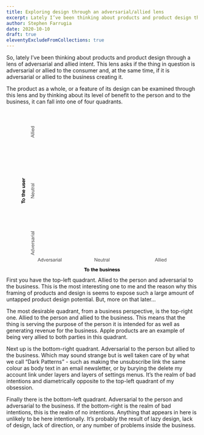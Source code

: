```yaml
---
title: Exploring design through an adversarial/allied lens
excerpt: Lately I’ve been thinking about products and product design through a lens of adversarial and allied intent. This lens asks if the thing in question is adversarial or allied to the consumer and, at the same time, if it is adversarial or allied to the business creating it.
author: Stephen Farrugia
date: 2020-10-10
draft: true
eleventyExcludeFromCollections: true
---
```

So, lately I’ve been thinking about products and product design through a lens of adversarial and allied intent. This lens asks if the thing in question is adversarial or allied to the consumer and, at the same time, if it is adversarial or allied to the business creating it.

The product as a whole, or a feature of its design can be examined through this lens and by thinking about its level of benefit to the person and to the business, it can fall into one of four quadrants.
<figure class="article-image-constrained">
<svg viewBox="0 0 1000 1000" class="svg-mono" xmlns="http://www.w3.org/2000/svg" fill-rule="evenodd" clip-rule="evenodd" stroke-linecap="round" stroke-linejoin="round" stroke-miterlimit="1.5">
  <clipPath id="a">
    <path d="M0 0h1000v1000H0z"/>
  </clipPath>
  <g clip-path="url(#a)">
    <path d="M132.124 938.924v-1.963c-.986 1.543-2.436 2.314-4.351 2.314-1.24 0-2.38-.342-3.42-1.025-1.04-.684-1.846-1.638-2.417-2.864-.571-1.225-.857-2.634-.857-4.226 0-1.553.259-2.961.776-4.226.518-1.265 1.294-2.234 2.33-2.908 1.035-.674 2.192-1.01 3.471-1.01.938 0 1.773.197 2.505.593.733.395 1.328.91 1.787 1.545v-7.705h2.622v21.475h-2.446zm32.241-5.01l2.725.337c-.43 1.592-1.226 2.827-2.388 3.706s-2.646 1.318-4.453 1.318c-2.275 0-4.08-.7-5.413-2.102-1.333-1.401-1.999-3.366-1.999-5.896 0-2.617.674-4.648 2.021-6.094 1.348-1.445 3.096-2.167 5.245-2.167 2.08 0 3.779.708 5.097 2.124 1.319 1.416 1.978 3.408 1.978 5.976 0 .156-.005.391-.015.703h-11.601c.097 1.709.581 3.018 1.45 3.926.869.908 1.953 1.362 3.252 1.362.966 0 1.792-.254 2.475-.761.684-.508 1.226-1.319 1.626-2.432zm74.517 3.091c-.977.83-1.917 1.416-2.82 1.758-.903.341-1.873.512-2.908.512-1.709 0-3.022-.417-3.94-1.252-.918-.835-1.377-1.902-1.377-3.201 0-.762.173-1.457.52-2.087.347-.63.801-1.136 1.362-1.516.562-.381 1.194-.669 1.897-.865.518-.136 1.299-.268 2.344-.395 2.129-.254 3.696-.557 4.702-.908.01-.362.015-.591.015-.689 0-1.074-.249-1.831-.747-2.27-.674-.596-1.675-.894-3.003-.894-1.24 0-2.156.217-2.747.652-.591.435-1.028 1.204-1.311 2.307l-2.578-.351c.234-1.104.62-1.995 1.157-2.674.537-.678 1.314-1.201 2.329-1.567 1.016-.366 2.193-.549 3.531-.549 1.328 0 2.407.156 3.237.468.83.313 1.44.706 1.831 1.179.391.474.664 1.072.82 1.795.088.449.132 1.26.132 2.432v3.515c0 2.451.056 4.002.169 4.651.112.649.334 1.272.666 1.868h-2.754c-.273-.547-.449-1.187-.527-1.919zm-33.34 0c-.977.83-1.917 1.416-2.82 1.758-.903.341-1.872.512-2.908.512-1.709 0-3.022-.417-3.94-1.252-.918-.835-1.377-1.902-1.377-3.201 0-.762.173-1.457.52-2.087.347-.63.801-1.136 1.362-1.516.562-.381 1.194-.669 1.897-.865.518-.136 1.299-.268 2.344-.395 2.129-.254 3.696-.557 4.702-.908.01-.362.015-.591.015-.689 0-1.074-.249-1.831-.747-2.27-.674-.596-1.675-.894-3.003-.894-1.24 0-2.156.217-2.747.652-.59.435-1.027 1.204-1.311 2.307l-2.578-.351c.235-1.104.62-1.995 1.157-2.674.538-.678 1.314-1.201 2.33-1.567 1.015-.366 2.192-.549 3.53-.549 1.328 0 2.407.156 3.237.468.83.313 1.441.706 1.831 1.179.391.474.664 1.072.82 1.795.088.449.132 1.26.132 2.432v3.515c0 2.451.056 4.002.169 4.651.112.649.334 1.272.666 1.868h-2.754c-.273-.547-.449-1.187-.527-1.919zm-26.206-2.725l2.607-.41c.147 1.045.555 1.846 1.224 2.402.668.557 1.604.835 2.805.835 1.211 0 2.109-.246 2.695-.739.586-.494.879-1.072.879-1.736 0-.596-.259-1.065-.776-1.407-.362-.234-1.26-.532-2.696-.893-1.933-.488-3.274-.911-4.021-1.267-.747-.357-1.313-.85-1.699-1.48-.386-.63-.579-1.325-.579-2.087 0-.693.159-1.336.476-1.926.318-.591.75-1.082 1.297-1.473.41-.302.969-.559 1.677-.769.708-.21 1.467-.314 2.278-.314 1.221 0 2.292.175 3.215.527.923.351 1.604.827 2.044 1.428.439.601.742 1.404.908 2.41l-2.578.351c-.117-.8-.457-1.425-1.018-1.875-.562-.449-1.355-.674-2.381-.674-1.211 0-2.075.201-2.592.601-.518.4-.777.869-.777 1.406 0 .342.108.65.322.923.215.283.552.518 1.011.703.264.098 1.04.323 2.329.674 1.866.498 3.167.906 3.904 1.223.737.318 1.316.779 1.736 1.385.42.605.63 1.357.63 2.255 0 .879-.256 1.707-.769 2.483-.513.777-1.253 1.377-2.219 1.802-.967.425-2.061.637-3.282.637-2.021 0-3.562-.42-4.621-1.259-1.06-.84-1.736-2.085-2.029-3.736zm66.02 4.644v-21.475h2.637v21.475h-2.637zm-74.985 0v-15.557h2.373v2.358c.606-1.103 1.165-1.831 1.677-2.182.513-.352 1.077-.527 1.692-.527.889 0 1.792.283 2.71.849l-.908 2.446c-.644-.38-1.289-.571-1.934-.571-.576 0-1.093.173-1.552.52-.459.347-.786.828-.982 1.443-.293.938-.439 1.963-.439 3.076v8.145h-2.637zm41.675 0v-15.557h2.373v2.358c.605-1.103 1.164-1.831 1.677-2.182.513-.352 1.077-.527 1.692-.527.889 0 1.792.283 2.71.849l-.908 2.446c-.645-.38-1.289-.571-1.934-.571-.576 0-1.093.173-1.552.52-.459.347-.787.828-.982 1.443-.293.938-.439 1.963-.439 3.076v8.145h-2.637zm10.034 0v-15.557h2.637v15.557h-2.637zm-79.043 0l-5.918-15.557h2.783l3.34 9.316c.362 1.006.694 2.051.996 3.135.235-.82.562-1.806.982-2.959l3.457-9.492h2.71l-5.889 15.557h-2.461zm-43.037 0l8.247-21.475h3.062l8.789 21.475h-3.238l-2.505-6.504h-8.979l-2.358 6.504H100zm105.322-7.808c-.957.391-2.392.723-4.306.996-1.084.156-1.851.332-2.3.528-.449.195-.796.48-1.04.856s-.366.794-.366 1.253c0 .703.266 1.289.798 1.758.532.468 1.311.703 2.336.703 1.016 0 1.919-.222 2.71-.667.791-.444 1.372-1.052 1.743-1.823.284-.596.425-1.475.425-2.637v-.967zm33.34 0c-.957.391-2.392.723-4.307.996-1.084.156-1.85.332-2.299.528-.45.195-.796.48-1.04.856-.245.376-.367.794-.367 1.253 0 .703.267 1.289.799 1.758.532.468 1.311.703 2.336.703 1.016 0 1.919-.222 2.71-.667.791-.444 1.372-1.052 1.743-1.823.284-.596.425-1.475.425-2.637v-.967zm-114.873.044c0 1.992.42 3.481 1.26 4.468.84.986 1.831 1.479 2.973 1.479 1.153 0 2.132-.471 2.937-1.413.806-.943 1.209-2.381 1.209-4.314 0-2.129-.41-3.692-1.23-4.688-.821-.996-1.832-1.494-3.033-1.494-1.172 0-2.151.479-2.937 1.436s-1.179 2.465-1.179 4.526zm-17.593-1.055h7.281l-2.242-5.947c-.683-1.807-1.191-3.291-1.523-4.453-.274 1.377-.659 2.744-1.157 4.102l-2.359 6.298zm49.512-.454h8.687c-.118-1.308-.45-2.29-.997-2.944-.839-1.016-1.928-1.524-3.266-1.524-1.211 0-2.229.406-3.054 1.216-.826.811-1.282 1.895-1.37 3.252zm66.372-9.17v-3.032h2.637v3.032h-2.637z" fill-opacity=".7"/>
    <path d="M502.08 938.924v-2.285c-1.211 1.757-2.856 2.636-4.936 2.636-.918 0-1.775-.176-2.571-.527-.796-.352-1.387-.794-1.773-1.326-.385-.532-.656-1.184-.813-1.955-.107-.518-.161-1.338-.161-2.461v-9.639h2.637v8.628c0 1.377.054 2.305.161 2.783.166.694.518 1.238 1.055 1.634.537.395 1.201.593 1.992.593.791 0 1.533-.203 2.226-.608.694-.405 1.185-.957 1.473-1.655.288-.699.432-1.712.432-3.04v-8.335h2.636v15.557h-2.358zm34.966-1.919c-.977.83-1.917 1.416-2.82 1.758-.903.341-1.872.512-2.908.512-1.709 0-3.022-.417-3.94-1.252-.918-.835-1.377-1.902-1.377-3.201 0-.762.173-1.457.52-2.087.347-.63.801-1.136 1.362-1.516.562-.381 1.194-.669 1.897-.865.518-.136 1.299-.268 2.344-.395 2.129-.254 3.696-.557 4.702-.908.01-.362.015-.591.015-.689 0-1.074-.249-1.831-.747-2.27-.674-.596-1.675-.894-3.003-.894-1.24 0-2.156.217-2.747.652-.591.435-1.028 1.204-1.311 2.307l-2.578-.351c.234-1.104.62-1.995 1.157-2.674.537-.678 1.314-1.201 2.329-1.567 1.016-.366 2.193-.549 3.531-.549 1.328 0 2.407.156 3.237.468.83.313 1.44.706 1.831 1.179.391.474.664 1.072.82 1.795.088.449.132 1.26.132 2.432v3.515c0 2.451.056 4.002.169 4.651.112.649.334 1.272.666 1.868h-2.754c-.273-.547-.449-1.187-.527-1.919zm-51.196-3.091l2.724.337c-.429 1.592-1.225 2.827-2.387 3.706-1.163.879-2.647 1.318-4.454 1.318-2.275 0-4.079-.7-5.412-2.102-1.333-1.401-2-3.366-2-5.896 0-2.617.674-4.648 2.022-6.094 1.347-1.445 3.095-2.167 5.244-2.167 2.08 0 3.779.708 5.098 2.124 1.318 1.416 1.977 3.408 1.977 5.976 0 .156-.005.391-.015.703h-11.601c.098 1.709.581 3.018 1.45 3.926.869.908 1.953 1.362 3.252 1.362.967 0 1.792-.254 2.476-.761.683-.508 1.225-1.319 1.626-2.432zm28.476 2.651l.381 2.329c-.742.157-1.406.235-1.992.235-.957 0-1.699-.152-2.227-.454-.527-.303-.898-.701-1.113-1.194-.215-.493-.322-1.531-.322-3.113v-8.95h-1.934v-2.051h1.934v-3.852l2.622-1.582v5.434h2.651v2.051h-2.651v9.097c0 .751.046 1.235.139 1.45.093.215.244.385.454.512.21.127.51.191.901.191.293 0 .679-.034 1.157-.103zm-60.483 2.359v-21.475h2.915l11.279 16.86v-16.86h2.725v21.475h-2.915l-11.28-16.875v16.875h-2.724zm89.678 0v-21.475h2.636v21.475h-2.636zm-26.646 0v-15.557h2.373v2.358c.606-1.103 1.165-1.831 1.677-2.182.513-.352 1.077-.527 1.692-.527.889 0 1.792.283 2.71.849l-.908 2.446c-.645-.38-1.289-.571-1.934-.571-.576 0-1.093.173-1.552.52-.459.347-.787.828-.982 1.443-.293.938-.439 1.963-.439 3.076v8.145h-2.637zm19.951-7.808c-.957.391-2.392.723-4.306.996-1.084.156-1.851.332-2.3.528-.449.195-.796.48-1.04.856s-.367.794-.367 1.253c0 .703.267 1.289.799 1.758.532.468 1.311.703 2.336.703 1.016 0 1.919-.222 2.71-.667.791-.444 1.372-1.052 1.743-1.823.284-.596.425-1.475.425-2.637v-.967zm-59.634-1.465h8.687c-.117-1.308-.449-2.29-.996-2.944-.84-1.016-1.929-1.524-3.267-1.524-1.211 0-2.229.406-3.054 1.216-.825.811-1.282 1.895-1.37 3.252z" fill-opacity=".7"/>
    <path d="M881.367 933.914l2.725.337c-.43 1.592-1.226 2.827-2.388 3.706s-2.646 1.318-4.453 1.318c-2.275 0-4.08-.7-5.413-2.102-1.333-1.401-1.999-3.366-1.999-5.896 0-2.617.674-4.648 2.021-6.094 1.348-1.445 3.096-2.167 5.244-2.167 2.081 0 3.78.708 5.098 2.124 1.319 1.416 1.978 3.408 1.978 5.976 0 .156-.005.391-.015.703h-11.602c.098 1.709.582 3.018 1.451 3.926.869.908 1.953 1.362 3.252 1.362.966 0 1.792-.254 2.475-.761.684-.508 1.226-1.319 1.626-2.432zm16.128 5.01v-1.963c-.986 1.543-2.436 2.314-4.35 2.314-1.241 0-2.381-.342-3.421-1.025-1.04-.684-1.846-1.638-2.417-2.864-.571-1.225-.857-2.634-.857-4.226 0-1.553.259-2.961.777-4.226.517-1.265 1.294-2.234 2.329-2.908 1.035-.674 2.192-1.01 3.471-1.01.938 0 1.773.197 2.505.593.733.395 1.328.91 1.787 1.545v-7.705h2.622v21.475h-2.446zm-68.804 0l8.247-21.475H840l8.789 21.475h-3.237l-2.505-6.504h-8.98l-2.358 6.504h-3.018zm21.973 0v-21.475h2.637v21.475h-2.637zm6.665 0v-21.475h2.637v21.475h-2.637zm6.738 0v-15.557h2.637v15.557h-2.637zm25.093-7.764c0 1.992.42 3.481 1.26 4.468.84.986 1.831 1.479 2.974 1.479 1.152 0 2.131-.471 2.937-1.413.805-.943 1.208-2.381 1.208-4.314 0-2.129-.41-3.692-1.23-4.688-.821-.996-1.831-1.494-3.033-1.494-1.172 0-2.151.479-2.937 1.436s-1.179 2.465-1.179 4.526zm-54.272-1.055h7.28l-2.241-5.947c-.684-1.807-1.192-3.291-1.524-4.453-.273 1.377-.659 2.744-1.157 4.102l-2.358 6.298zm37.822-.454h8.686c-.117-1.308-.449-2.29-.996-2.944-.839-1.016-1.928-1.524-3.266-1.524-1.211 0-2.229.406-3.054 1.216-.826.811-1.282 1.895-1.37 3.252zm-8.643-9.17v-3.032h2.637v3.032h-2.637z" fill-opacity=".7"/>
    <path d="M79.092 899.941l-21.475-8.247v-3.061l21.475-8.789v3.237l-6.504 2.505v8.979l6.504 2.359v3.017zm-8.818-6.196v-7.28l-5.948 2.241c-1.806.684-3.291 1.191-4.453 1.523 1.377.274 2.744.66 4.102 1.158l6.299 2.358zm8.818-25.928h-1.963c1.543.987 2.315 2.437 2.315 4.351 0 1.24-.342 2.38-1.026 3.42-.683 1.04-1.638 1.846-2.863 2.417-1.226.572-2.635.857-4.227.857-1.552 0-2.961-.258-4.226-.776-1.264-.518-2.234-1.294-2.907-2.329-.674-1.035-1.011-2.193-1.011-3.472 0-.937.198-1.772.593-2.505.396-.732.911-1.328 1.546-1.787h-7.706v-2.622h21.475v2.446zm-7.764 8.335c1.993 0 3.482-.42 4.468-1.259.987-.84 1.48-1.831 1.48-2.974 0-1.152-.471-2.131-1.414-2.937-.942-.806-2.38-1.209-4.314-1.209-2.129 0-3.691.411-4.687 1.231-.996.82-1.494 1.831-1.494 3.032 0 1.172.478 2.151 1.435 2.937.957.786 2.466 1.179 4.526 1.179zm7.764-19.248l-15.557 5.918v-2.783l9.317-3.34c1.006-.361 2.051-.693 3.135-.996-.821-.234-1.807-.561-2.959-.981l-9.493-3.457v-2.71l15.557 5.888v2.461zm-5.01-21.328l.337-2.724c1.592.429 2.827 1.225 3.706 2.387s1.319 2.647 1.319 4.453c0 2.276-.701 4.08-2.102 5.413-1.402 1.333-3.367 1.999-5.896 1.999-2.618 0-4.649-.673-6.094-2.021-1.445-1.348-2.168-3.096-2.168-5.244 0-2.08.708-3.779 2.124-5.098 1.416-1.318 3.408-1.977 5.976-1.977.157 0 .391.005.704.014v11.602c1.709-.098 3.017-.581 3.925-1.45.909-.869 1.363-1.953 1.363-3.252 0-.967-.254-1.792-.762-2.476-.508-.683-1.318-1.225-2.432-1.626zm-4.262 8.657v-8.686c-1.309.117-2.29.449-2.945.996-1.015.84-1.523 1.929-1.523 3.267 0 1.211.405 2.229 1.216 3.054.81.825 1.894 1.282 3.252 1.369zm9.272-14.663H63.535v-2.373h2.359c-1.104-.605-1.831-1.164-2.183-1.677-.351-.513-.527-1.077-.527-1.692 0-.889.283-1.792.85-2.71l2.446.908c-.381.645-.571 1.289-.571 1.934 0 .576.173 1.094.52 1.553.346.459.827.786 1.442.981.938.293 1.963.44 3.077.44h8.144v2.636zm-4.643-8.965l-.411-2.607c1.045-.146 1.846-.554 2.403-1.223.556-.669.835-1.604.835-2.805 0-1.211-.247-2.11-.74-2.696-.493-.586-1.072-.878-1.736-.878-.596 0-1.064.258-1.406.776-.235.361-.532 1.26-.894 2.695-.488 1.934-.91 3.274-1.267 4.021-.356.747-.849 1.314-1.479 1.699-.63.386-1.326.579-2.088.579-.693 0-1.335-.159-1.926-.476-.591-.317-1.081-.75-1.472-1.296-.303-.411-.559-.97-.769-1.678-.21-.708-.315-1.467-.315-2.278 0-1.22.176-2.292.527-3.215.352-.923.828-1.604 1.428-2.043.601-.44 1.404-.743 2.41-.909l.352 2.579c-.801.117-1.426.456-1.875 1.018-.45.561-.674 1.355-.674 2.38 0 1.211.2 2.075.6 2.593.401.517.87.776 1.407.776.342 0 .649-.107.923-.322.283-.215.517-.552.703-1.011.097-.263.322-1.04.674-2.329.498-1.865.905-3.166 1.223-3.904.317-.737.778-1.316 1.384-1.736.605-.419 1.357-.629 2.256-.629.879 0 1.706.256 2.483.769.776.512 1.377 1.252 1.801 2.219.425.967.638 2.06.638 3.281 0 2.022-.42 3.562-1.26 4.622-.84 1.059-2.085 1.735-3.735 2.028zm2.724-26.206c.83.977 1.416 1.917 1.758 2.82.342.904.513 1.873.513 2.908 0 1.709-.418 3.022-1.253 3.94-.835.918-1.902 1.377-3.2 1.377-.762 0-1.458-.173-2.088-.52-.63-.346-1.135-.8-1.516-1.362s-.669-1.194-.864-1.897c-.137-.518-.269-1.299-.396-2.344-.254-2.129-.556-3.696-.908-4.702-.361-.01-.591-.015-.688-.015-1.075 0-1.831.25-2.271.748-.596.673-.893 1.674-.893 3.002 0 1.241.217 2.156.651 2.747.435.591 1.204 1.028 2.308 1.311l-.352 2.578c-1.104-.234-1.995-.62-2.673-1.157-.679-.537-1.202-1.313-1.568-2.329-.366-1.016-.549-2.192-.549-3.53 0-1.328.156-2.408.469-3.238.312-.83.705-1.44 1.179-1.831.473-.39 1.072-.664 1.794-.82.45-.088 1.26-.132 2.432-.132h3.516c2.451 0 4.001-.056 4.65-.168.65-.113 1.272-.335 1.868-.667v2.754c-.547.274-1.186.449-1.919.527zm-5.889.22c.391.957.723 2.393.997 4.307.156 1.084.332 1.85.527 2.3.195.449.481.795.857 1.04.376.244.793.366 1.252.366.703 0 1.289-.266 1.758-.799.469-.532.703-1.311.703-2.336 0-1.016-.222-1.919-.666-2.71-.445-.791-1.053-1.372-1.824-1.743-.596-.283-1.475-.425-2.637-.425h-.967zm7.808-6.723H63.535v-2.374h2.359c-1.104-.605-1.831-1.164-2.183-1.677-.351-.512-.527-1.076-.527-1.692 0-.888.283-1.792.85-2.71l2.446.909c-.381.644-.571 1.289-.571 1.933 0 .576.173 1.094.52 1.553.346.459.827.786 1.442.981.938.293 1.963.44 3.077.44h8.144v2.637zM60.65 777.861h-3.033v-2.636h3.033v2.636zm18.442 0H63.535v-2.636h15.557v2.636zm-1.919-16.801c.83.976 1.416 1.916 1.758 2.819.342.904.513 1.873.513 2.908 0 1.709-.418 3.023-1.253 3.941-.835.918-1.902 1.376-3.2 1.376-.762 0-1.458-.173-2.088-.52-.63-.346-1.135-.8-1.516-1.362-.381-.561-.669-1.194-.864-1.897-.137-.517-.269-1.299-.396-2.344-.254-2.128-.556-3.696-.908-4.702-.361-.009-.591-.014-.688-.014-1.075 0-1.831.249-2.271.747-.596.674-.893 1.675-.893 3.003 0 1.24.217 2.155.651 2.746.435.591 1.204 1.028 2.308 1.311l-.352 2.578c-1.104-.234-1.995-.62-2.673-1.157-.679-.537-1.202-1.313-1.568-2.329-.366-1.016-.549-2.192-.549-3.53 0-1.328.156-2.407.469-3.238.312-.83.705-1.44 1.179-1.831.473-.39 1.072-.664 1.794-.82.45-.088 1.26-.132 2.432-.132h3.516c2.451 0 4.001-.056 4.65-.168.65-.112 1.272-.335 1.868-.667v2.754c-.547.274-1.186.449-1.919.528zm-5.889.219c.391.957.723 2.393.997 4.307.156 1.084.332 1.851.527 2.3.195.449.481.796.857 1.04s.793.366 1.252.366c.703 0 1.289-.266 1.758-.798.469-.533.703-1.311.703-2.337 0-1.015-.222-1.919-.666-2.71-.445-.791-1.053-1.372-1.824-1.743-.596-.283-1.475-.425-2.637-.425h-.967zm7.808-6.694H57.617v-2.637h21.475v2.637z" fill-opacity=".7"/>
    <path d="M79.092 546.099H57.617v-2.915l16.861-11.28H57.617v-2.724h21.475v2.915l-16.875 11.279h16.875v2.725zm-5.01-32.007l.337-2.725c1.592.43 2.827 1.226 3.706 2.388s1.319 2.646 1.319 4.453c0 2.275-.701 4.08-2.102 5.413-1.402 1.333-3.367 1.999-5.896 1.999-2.618 0-4.649-.674-6.094-2.021-1.445-1.348-2.168-3.096-2.168-5.245 0-2.08.708-3.779 2.124-5.097 1.416-1.319 3.408-1.978 5.976-1.978.157 0 .391.005.704.015v11.602c1.709-.098 3.017-.582 3.925-1.451.909-.869 1.363-1.953 1.363-3.252 0-.966-.254-1.792-.762-2.475-.508-.684-1.318-1.226-2.432-1.626zm-4.262 8.657v-8.687c-1.309.118-2.29.45-2.945.997-1.015.839-1.523 1.928-1.523 3.266 0 1.211.405 2.229 1.216 3.054.81.826 1.894 1.282 3.252 1.37zm9.272-24.888h-2.285c1.758 1.211 2.637 2.857 2.637 4.937 0 .918-.176 1.775-.528 2.571-.351.796-.793 1.386-1.325 1.772-.533.386-1.184.657-1.956.813-.518.108-1.338.161-2.461.161h-9.639v-2.636h8.628c1.377 0 2.305-.054 2.784-.162.693-.166 1.237-.517 1.633-1.054.395-.537.593-1.201.593-1.992 0-.792-.202-1.534-.608-2.227-.405-.693-.957-1.184-1.655-1.472-.698-.288-1.711-.432-3.04-.432h-8.335v-2.637h15.557v2.358zm-2.358-12.246l2.329-.381c.156.743.234 1.407.234 1.993 0 .957-.151 1.699-.454 2.226-.303.527-.701.899-1.194 1.113-.493.215-1.531.323-3.113.323h-8.95v1.933h-2.051v-1.933h-3.852l-1.582-2.622h5.434v-2.652h2.051v2.652h9.097c.752 0 1.235-.047 1.45-.14.215-.092.386-.244.513-.454.127-.21.19-.51.19-.901 0-.293-.034-.678-.102-1.157zm2.358-2.549H63.535v-2.373h2.359c-1.104-.605-1.831-1.164-2.183-1.677-.351-.513-.527-1.077-.527-1.692 0-.888.283-1.792.85-2.71l2.446.908c-.381.645-.571 1.29-.571 1.934 0 .576.173 1.094.52 1.553.346.459.827.786 1.442.981.938.293 1.963.44 3.077.44h8.144v2.636zm-1.919-20.17c.83.976 1.416 1.916 1.758 2.819.342.904.513 1.873.513 2.908 0 1.709-.418 3.023-1.253 3.94-.835.918-1.902 1.377-3.2 1.377-.762 0-1.458-.173-2.088-.52-.63-.346-1.135-.8-1.516-1.362-.381-.561-.669-1.194-.864-1.897-.137-.517-.269-1.299-.396-2.344-.254-2.129-.556-3.696-.908-4.702-.361-.01-.591-.014-.688-.014-1.075 0-1.831.249-2.271.747-.596.673-.893 1.674-.893 3.003 0 1.24.217 2.155.651 2.746.435.591 1.204 1.028 2.308 1.311l-.352 2.578c-1.104-.234-1.995-.62-2.673-1.157-.679-.537-1.202-1.313-1.568-2.329-.366-1.016-.549-2.192-.549-3.53 0-1.328.156-2.408.469-3.238.312-.83.705-1.44 1.179-1.831.473-.39 1.072-.664 1.794-.82.45-.088 1.26-.132 2.432-.132h3.516c2.451 0 4.001-.056 4.65-.168.65-.113 1.272-.335 1.868-.667v2.754c-.547.274-1.186.449-1.919.528zm-5.889.219c.391.957.723 2.393.997 4.307.156 1.084.332 1.85.527 2.3.195.449.481.796.857 1.04s.793.366 1.252.366c.703 0 1.289-.266 1.758-.798.469-.533.703-1.311.703-2.337 0-1.015-.222-1.919-.666-2.71-.445-.791-1.053-1.372-1.824-1.743-.596-.283-1.475-.425-2.637-.425h-.967zm7.808-6.694H57.617v-2.637h21.475v2.637z" fill-opacity=".7"/>
    <path d="M79.092 171.25l-21.475-8.247v-3.062l21.475-8.789v3.238l-6.504 2.505v8.979l6.504 2.358v3.018zm-8.818-6.196v-7.281l-5.948 2.242c-1.806.683-3.291 1.191-4.453 1.523 1.377.274 2.744.659 4.102 1.157l6.299 2.359zm8.818-15.777H57.617v-2.636h21.475v2.636zm0-6.665H57.617v-2.636h21.475v2.636zm-18.442-6.738h-3.033v-2.637h3.033v2.637zm18.442 0H63.535v-2.637h15.557v2.637zm-5.01-17.3l.337-2.724c1.592.429 2.827 1.225 3.706 2.387s1.319 2.647 1.319 4.453c0 2.276-.701 4.08-2.102 5.413-1.402 1.333-3.367 2-5.896 2-2.618 0-4.649-.674-6.094-2.022-1.445-1.348-2.168-3.096-2.168-5.244 0-2.08.708-3.779 2.124-5.098 1.416-1.318 3.408-1.977 5.976-1.977.157 0 .391.005.704.014v11.602c1.709-.098 3.017-.581 3.925-1.45.909-.869 1.363-1.953 1.363-3.252 0-.967-.254-1.792-.762-2.476-.508-.683-1.318-1.225-2.432-1.626zm-4.262 8.657v-8.686c-1.309.117-2.29.449-2.945.996-1.015.84-1.523 1.929-1.523 3.267 0 1.211.405 2.229 1.216 3.054.81.825 1.894 1.282 3.252 1.369zm9.272-24.785h-1.963c1.543.987 2.315 2.437 2.315 4.351 0 1.24-.342 2.38-1.026 3.42-.683 1.04-1.638 1.846-2.863 2.417-1.226.572-2.635.857-4.227.857-1.552 0-2.961-.259-4.226-.776-1.264-.518-2.234-1.294-2.907-2.329-.674-1.035-1.011-2.193-1.011-3.472 0-.937.198-1.772.593-2.505.396-.732.911-1.328 1.546-1.787h-7.706V100h21.475v2.446zm-7.764 8.335c1.993 0 3.482-.42 4.468-1.26.987-.839 1.48-1.831 1.48-2.973 0-1.152-.471-2.131-1.414-2.937-.942-.806-2.38-1.209-4.314-1.209-2.129 0-3.691.41-4.687 1.231-.996.82-1.494 1.831-1.494 3.032 0 1.172.478 2.151 1.435 2.937.957.786 2.466 1.179 4.526 1.179z" fill-opacity=".7"/>
    <path d="M486.05 978.19v21.42h4.05v-1.98h.06c.46.86 1.14 1.47 2.04 1.83.9.36 1.92.54 3.06.54.78 0 1.55-.16 2.31-.48.76-.32 1.445-.81 2.055-1.47.61-.66 1.105-1.505 1.485-2.535.38-1.03.57-2.255.57-3.675s-.19-2.645-.57-3.675c-.38-1.03-.875-1.875-1.485-2.535-.61-.66-1.295-1.15-2.055-1.47-.76-.32-1.53-.48-2.31-.48-.96 0-1.885.185-2.775.555-.89.37-1.595.955-2.115 1.755h-.06v-7.8h-4.26zm-81.06 13.68c0 1.24.19 2.36.57 3.36.38 1 .92 1.855 1.62 2.565.7.71 1.54 1.255 2.52 1.635.98.38 2.08.57 3.3.57 1.22 0 2.325-.19 3.315-.57.99-.38 1.835-.925 2.535-1.635.7-.71 1.24-1.565 1.62-2.565.38-1 .57-2.12.57-3.36 0-1.24-.19-2.365-.57-3.375-.38-1.01-.92-1.87-1.62-2.58-.7-.71-1.545-1.26-2.535-1.65-.99-.39-2.095-.585-3.315-.585-1.22 0-2.32.195-3.3.585-.98.39-1.82.94-2.52 1.65s-1.24 1.57-1.62 2.58c-.38 1.01-.57 2.135-.57 3.375zm162.33 1.02h11.19c.08-1.2-.02-2.35-.3-3.45-.28-1.1-.735-2.08-1.365-2.94-.63-.86-1.435-1.545-2.415-2.055-.98-.51-2.13-.765-3.45-.765-1.18 0-2.255.21-3.225.63-.97.42-1.805.995-2.505 1.725-.7.73-1.24 1.595-1.62 2.595-.38 1-.57 2.08-.57 3.24 0 1.2.185 2.3.555 3.3.37 1 .895 1.86 1.575 2.58.68.72 1.51 1.275 2.49 1.665.98.39 2.08.585 3.3.585 1.76 0 3.26-.4 4.5-1.2 1.24-.8 2.16-2.13 2.76-3.99h-3.75c-.14.48-.52.935-1.14 1.365-.62.43-1.36.645-2.22.645-1.2 0-2.12-.31-2.76-.93-.64-.62-.99-1.62-1.05-3zm-103.32 0h11.19c.08-1.2-.02-2.35-.3-3.45-.28-1.1-.735-2.08-1.365-2.94-.63-.86-1.435-1.545-2.415-2.055-.98-.51-2.13-.765-3.45-.765-1.18 0-2.255.21-3.225.63-.97.42-1.805.995-2.505 1.725-.7.73-1.24 1.595-1.62 2.595-.38 1-.57 2.08-.57 3.24 0 1.2.185 2.3.555 3.3.37 1 .895 1.86 1.575 2.58.68.72 1.51 1.275 2.49 1.665.98.39 2.08.585 3.3.585 1.76 0 3.26-.4 4.5-1.2 1.24-.8 2.16-2.13 2.76-3.99h-3.75c-.14.48-.52.935-1.14 1.365-.62.43-1.36.645-2.22.645-1.2 0-2.12-.31-2.76-.93-.64-.62-.99-1.62-1.05-3zm136.44 1.68h-4.05c.04 1.04.275 1.905.705 2.595.43.69.98 1.245 1.65 1.665.67.42 1.435.72 2.295.9.86.18 1.74.27 2.64.27.88 0 1.745-.085 2.595-.255.85-.17 1.605-.465 2.265-.885.66-.42 1.195-.975 1.605-1.665.41-.69.615-1.545.615-2.565 0-.72-.14-1.325-.42-1.815-.28-.49-.65-.9-1.11-1.23-.46-.33-.985-.595-1.575-.795-.59-.2-1.195-.37-1.815-.51-.6-.14-1.19-.27-1.77-.39-.58-.12-1.095-.255-1.545-.405-.45-.15-.815-.345-1.095-.585s-.42-.55-.42-.93c0-.32.08-.575.24-.765.16-.19.355-.335.585-.435.23-.1.485-.165.765-.195s.54-.045.78-.045c.76 0 1.42.145 1.98.435.56.29.87.845.93 1.665h4.05c-.08-.96-.325-1.755-.735-2.385-.41-.63-.925-1.135-1.545-1.515-.62-.38-1.325-.65-2.115-.81-.79-.16-1.605-.24-2.445-.24-.84 0-1.66.075-2.46.225-.8.15-1.52.41-2.16.78-.64.37-1.155.875-1.545 1.515-.39.64-.585 1.46-.585 2.46 0 .68.14 1.255.42 1.725.28.47.65.86 1.11 1.17.46.31.985.56 1.575.75.59.19 1.195.355 1.815.495 1.52.32 2.705.64 3.555.96.85.32 1.275.8 1.275 1.44 0 .38-.09.695-.27.945-.18.25-.405.45-.675.6-.27.15-.57.26-.9.33-.33.07-.645.105-.945.105-.42 0-.825-.05-1.215-.15-.39-.1-.735-.255-1.035-.465-.3-.21-.545-.48-.735-.81-.19-.33-.285-.725-.285-1.185zm-81.51 5.04V984.1h-4.26v8.13c0 1.58-.26 2.715-.78 3.405s-1.36 1.035-2.52 1.035c-1.02 0-1.73-.315-2.13-.945-.4-.63-.6-1.585-.6-2.865v-8.76h-4.26v9.54c0 .96.085 1.835.255 2.625.17.79.465 1.46.885 2.01.42.55.995.975 1.725 1.275.73.3 1.665.45 2.805.45.9 0 1.78-.2 2.64-.6.86-.4 1.56-1.05 2.1-1.95h.09v2.16h4.05zm65.4-5.04h-4.05c.04 1.04.275 1.905.705 2.595.43.69.98 1.245 1.65 1.665.67.42 1.435.72 2.295.9.86.18 1.74.27 2.64.27.88 0 1.745-.085 2.595-.255.85-.17 1.605-.465 2.265-.885.66-.42 1.195-.975 1.605-1.665.41-.69.615-1.545.615-2.565 0-.72-.14-1.325-.42-1.815-.28-.49-.65-.9-1.11-1.23-.46-.33-.985-.595-1.575-.795-.59-.2-1.195-.37-1.815-.51-.6-.14-1.19-.27-1.77-.39-.58-.12-1.095-.255-1.545-.405-.45-.15-.815-.345-1.095-.585s-.42-.55-.42-.93c0-.32.08-.575.24-.765.16-.19.355-.335.585-.435.23-.1.485-.165.765-.195s.54-.045.78-.045c.76 0 1.42.145 1.98.435.56.29.87.845.93 1.665h4.05c-.08-.96-.325-1.755-.735-2.385-.41-.63-.925-1.135-1.545-1.515-.62-.38-1.325-.65-2.115-.81-.79-.16-1.605-.24-2.445-.24-.84 0-1.66.075-2.46.225-.8.15-1.52.41-2.16.78-.64.37-1.155.875-1.545 1.515-.39.64-.585 1.46-.585 2.46 0 .68.14 1.255.42 1.725.28.47.65.86 1.11 1.17.46.31.985.56 1.575.75.59.19 1.195.355 1.815.495 1.52.32 2.705.64 3.555.96.85.32 1.275.8 1.275 1.44 0 .38-.09.695-.27.945-.18.25-.405.45-.675.6-.27.15-.57.26-.9.33-.33.07-.645.105-.945.105-.42 0-.825-.05-1.215-.15-.39-.1-.735-.255-1.035-.465-.3-.21-.545-.48-.735-.81-.19-.33-.285-.725-.285-1.185zm-58.86 0h-4.05c.04 1.04.275 1.905.705 2.595.43.69.98 1.245 1.65 1.665.67.42 1.435.72 2.295.9.86.18 1.74.27 2.64.27.88 0 1.745-.085 2.595-.255.85-.17 1.605-.465 2.265-.885.66-.42 1.195-.975 1.605-1.665.41-.69.615-1.545.615-2.565 0-.72-.14-1.325-.42-1.815-.28-.49-.65-.9-1.11-1.23-.46-.33-.985-.595-1.575-.795-.59-.2-1.195-.37-1.815-.51-.6-.14-1.19-.27-1.77-.39-.58-.12-1.095-.255-1.545-.405-.45-.15-.815-.345-1.095-.585s-.42-.55-.42-.93c0-.32.08-.575.24-.765.16-.19.355-.335.585-.435.23-.1.485-.165.765-.195s.54-.045.78-.045c.76 0 1.42.145 1.98.435.56.29.87.845.93 1.665h4.05c-.08-.96-.325-1.755-.735-2.385-.41-.63-.925-1.135-1.545-1.515-.62-.38-1.325-.65-2.115-.81-.79-.16-1.605-.24-2.445-.24-.84 0-1.66.075-2.46.225-.8.15-1.52.41-2.16.78-.64.37-1.155.875-1.545 1.515-.39.64-.585 1.46-.585 2.46 0 .68.14 1.255.42 1.725.28.47.65.86 1.11 1.17.46.31.985.56 1.575.75.59.19 1.195.355 1.815.495 1.52.32 2.705.64 3.555.96.85.32 1.275.8 1.275 1.44 0 .38-.09.695-.27.945-.18.25-.405.45-.675.6-.27.15-.57.26-.9.33-.33.07-.645.105-.945.105-.42 0-.825-.05-1.215-.15-.39-.1-.735-.255-1.035-.465-.3-.21-.545-.48-.735-.81-.19-.33-.285-.725-.285-1.185zm-87.93-10.47v-4.65h-4.26v4.65h-2.58v2.85h2.58v9.15c0 .78.13 1.41.39 1.89s.615.85 1.065 1.11c.45.26.97.435 1.56.525.59.09 1.215.135 1.875.135.42 0 .85-.01 1.29-.03.44-.02.84-.06 1.2-.12v-3.3c-.2.04-.41.07-.63.09-.22.02-.45.03-.69.03-.72 0-1.2-.12-1.44-.36s-.36-.72-.36-1.44v-7.68h3.12v-2.85h-3.12zm108.48 0v15.51h4.26v-8.13c0-1.58.26-2.715.78-3.405s1.36-1.035 2.52-1.035c1.02 0 1.73.315 2.13.945.4.63.6 1.585.6 2.865v8.76h4.26v-9.54c0-.96-.085-1.835-.255-2.625-.17-.79-.465-1.46-.885-2.01-.42-.55-.995-.98-1.725-1.29-.73-.31-1.665-.465-2.805-.465-.9 0-1.78.205-2.64.615-.86.41-1.56 1.065-2.1 1.965h-.09v-2.16h-4.05zm-150.36-1.95v17.46h4.71v-17.46h6.42v-3.96h-17.55v3.96h6.42zm142.74 1.95v15.51h4.26V984.1h-4.26zm-95.7-5.91v21.42h4.26v-8.13c0-1.58.26-2.715.78-3.405s1.36-1.035 2.52-1.035c1.02 0 1.73.315 2.13.945.4.63.6 1.585.6 2.865v8.76h4.26v-9.54c0-.96-.085-1.835-.255-2.625-.17-.79-.465-1.46-.885-2.01-.42-.55-.995-.98-1.725-1.29-.73-.31-1.665-.465-2.805-.465-.8 0-1.62.205-2.46.615-.84.41-1.53 1.065-2.07 1.965h-.09v-8.07h-4.26zm-33.45 13.68c0-.62.06-1.23.18-1.83.12-.6.325-1.13.615-1.59.29-.46.675-.835 1.155-1.125.48-.29 1.08-.435 1.8-.435s1.325.145 1.815.435c.49.29.88.665 1.17 1.125.29.46.495.99.615 1.59.12.6.18 1.21.18 1.83 0 .62-.06 1.225-.18 1.815-.12.59-.325 1.12-.615 1.59s-.68.845-1.17 1.125c-.49.28-1.095.42-1.815.42s-1.32-.14-1.8-.42c-.48-.28-.865-.655-1.155-1.125-.29-.47-.495-1-.615-1.59-.12-.59-.18-1.195-.18-1.815zm88.17 0c0 .64-.07 1.26-.21 1.86-.14.6-.36 1.13-.66 1.59-.3.46-.675.825-1.125 1.095-.45.27-.995.405-1.635.405-.62 0-1.16-.135-1.62-.405-.46-.27-.84-.635-1.14-1.095-.3-.46-.52-.99-.66-1.59-.14-.6-.21-1.22-.21-1.86 0-.66.07-1.29.21-1.89.14-.6.36-1.13.66-1.59.3-.46.68-.825 1.14-1.095.46-.27 1-.405 1.62-.405.64 0 1.185.135 1.635.405.45.27.825.635 1.125 1.095.3.46.52.99.66 1.59.14.6.21 1.23.21 1.89zm-26.49-1.68H464c.02-.3.085-.64.195-1.02s.3-.74.57-1.08c.27-.34.63-.625 1.08-.855.45-.23 1.015-.345 1.695-.345 1.04 0 1.815.28 2.325.84.51.56.865 1.38 1.065 2.46zm103.32 0h-6.93c.02-.3.085-.64.195-1.02s.3-.74.57-1.08c.27-.34.63-.625 1.08-.855.45-.23 1.015-.345 1.695-.345 1.04 0 1.815.28 2.325.84.51.56.865 1.38 1.065 2.46zm-31.59-8.49v-3.51h-4.26v3.51h4.26z"/>
    <path d="M3.96 572.481h17.46v-4.71H3.96v-6.42H0v17.55h3.96v-6.42zm9.72-9.33c1.24 0 2.36-.19 3.36-.57 1-.38 1.855-.92 2.565-1.62.71-.7 1.255-1.54 1.635-2.52.38-.98.57-2.08.57-3.3 0-1.22-.19-2.325-.57-3.315-.38-.99-.925-1.835-1.635-2.535-.71-.7-1.565-1.24-2.565-1.62-1-.38-2.12-.57-3.36-.57-1.24 0-2.365.19-3.375.57-1.01.38-1.87.92-2.58 1.62-.71.7-1.26 1.545-1.65 2.535-.39.99-.585 2.095-.585 3.315 0 1.22.195 2.32.585 3.3.39.98.94 1.82 1.65 2.52s1.57 1.24 2.58 1.62c1.01.38 2.135.57 3.375.57zm0-4.26c-.62 0-1.23-.06-1.83-.18-.6-.12-1.13-.325-1.59-.615-.46-.29-.835-.675-1.125-1.155-.29-.48-.435-1.08-.435-1.8s.145-1.325.435-1.815c.29-.49.665-.88 1.125-1.17.46-.29.99-.495 1.59-.615.6-.12 1.21-.18 1.83-.18.62 0 1.225.06 1.815.18.59.12 1.12.325 1.59.615s.845.68 1.125 1.17c.28.49.42 1.095.42 1.815s-.14 1.32-.42 1.8c-.28.48-.655.865-1.125 1.155-.47.29-1 .495-1.59.615-.59.12-1.195.18-1.815.18zm-7.77-28.29H1.26v4.26h4.65v2.58h2.85v-2.58h9.15c.78 0 1.41-.13 1.89-.39s.85-.615 1.11-1.065c.26-.45.435-.97.525-1.56.09-.59.135-1.215.135-1.875 0-.42-.01-.85-.03-1.29-.02-.44-.06-.84-.12-1.2h-3.3c.04.2.07.41.09.63.02.22.03.45.03.69 0 .72-.12 1.2-.36 1.44s-.72.36-1.44.36H8.76v-3.12H5.91v3.12zM0 525.441h21.42v-4.26h-8.13c-1.58 0-2.715-.26-3.405-.78s-1.035-1.36-1.035-2.52c0-1.02.315-1.73.945-2.13.63-.4 1.585-.6 2.865-.6h8.76v-4.26h-9.54c-.96 0-1.835.085-2.625.255-.79.17-1.46.465-2.01.885-.55.42-.98.995-1.29 1.725-.31.73-.465 1.665-.465 2.805 0 .8.205 1.62.615 2.46.41.84 1.065 1.53 1.965 2.07v.09H0v4.26zm14.7-21.3v-11.19c-1.2-.08-2.35.02-3.45.3-1.1.28-2.08.735-2.94 1.365-.86.63-1.545 1.435-2.055 2.415-.51.98-.765 2.13-.765 3.45 0 1.18.21 2.255.63 3.225.42.97.995 1.805 1.725 2.505.73.7 1.595 1.24 2.595 1.62 1 .38 2.08.57 3.24.57 1.2 0 2.3-.185 3.3-.555 1-.37 1.86-.895 2.58-1.575.72-.68 1.275-1.51 1.665-2.49.39-.98.585-2.08.585-3.3 0-1.76-.4-3.26-1.2-4.5-.8-1.24-2.13-2.16-3.99-2.76v3.75c.48.14.935.52 1.365 1.14.43.62.645 1.36.645 2.22 0 1.2-.31 2.12-.93 2.76-.62.64-1.62.99-3 1.05zm-2.7-6.93v6.93c-.3-.02-.64-.085-1.02-.195s-.74-.3-1.08-.57c-.34-.27-.625-.63-.855-1.08-.23-.45-.345-1.015-.345-1.695 0-1.04.28-1.815.84-2.325.56-.51 1.38-.865 2.46-1.065zm9.42-29.67H5.91v4.26h8.13c1.58 0 2.715.26 3.405.78s1.035 1.36 1.035 2.52c0 1.02-.315 1.73-.945 2.13-.63.4-1.585.6-2.865.6H5.91v4.26h9.54c.96 0 1.835-.085 2.625-.255.79-.17 1.46-.465 2.01-.885.55-.42.975-.995 1.275-1.725.3-.73.45-1.665.45-2.805 0-.9-.2-1.78-.6-2.64-.4-.86-1.05-1.56-1.95-2.1v-.09h2.16v-4.05zm-5.04-6.54v4.05c1.04-.04 1.905-.275 2.595-.705.69-.43 1.245-.98 1.665-1.65.42-.67.72-1.435.9-2.295.18-.86.27-1.74.27-2.64 0-.88-.085-1.745-.255-2.595-.17-.85-.465-1.605-.885-2.265-.42-.66-.975-1.195-1.665-1.605-.69-.41-1.545-.615-2.565-.615-.72 0-1.325.14-1.815.42-.49.28-.9.65-1.23 1.11-.33.46-.595.985-.795 1.575-.2.59-.37 1.195-.51 1.815-.14.6-.27 1.19-.39 1.77-.12.58-.255 1.095-.405 1.545-.15.45-.345.815-.585 1.095s-.55.42-.93.42c-.32 0-.575-.08-.765-.24-.19-.16-.335-.355-.435-.585-.1-.23-.165-.485-.195-.765s-.045-.54-.045-.78c0-.76.145-1.42.435-1.98.29-.56.845-.87 1.665-.93v-4.05c-.96.08-1.755.325-2.385.735-.63.41-1.135.925-1.515 1.545-.38.62-.65 1.325-.81 2.115-.16.79-.24 1.605-.24 2.445 0 .84.075 1.66.225 2.46.15.8.41 1.52.78 2.16.37.64.875 1.155 1.515 1.545.64.39 1.46.585 2.46.585.68 0 1.255-.14 1.725-.42.47-.28.86-.65 1.17-1.11.31-.46.56-.985.75-1.575.19-.59.355-1.195.495-1.815.32-1.52.64-2.705.96-3.555.32-.85.8-1.275 1.44-1.275.38 0 .695.09.945.27.25.18.45.405.6.675.15.27.26.57.33.9.07.33.105.645.105.945 0 .42-.05.825-.15 1.215-.1.39-.255.735-.465 1.035-.21.3-.48.545-.81.735-.33.19-.725.285-1.185.285zm-1.68-16.32v-11.19c-1.2-.08-2.35.02-3.45.3-1.1.28-2.08.735-2.94 1.365-.86.63-1.545 1.435-2.055 2.415-.51.98-.765 2.13-.765 3.45 0 1.18.21 2.255.63 3.225.42.97.995 1.805 1.725 2.505.73.7 1.595 1.24 2.595 1.62 1 .38 2.08.57 3.24.57 1.2 0 2.3-.185 3.3-.555 1-.37 1.86-.895 2.58-1.575.72-.68 1.275-1.51 1.665-2.49.39-.98.585-2.08.585-3.3 0-1.76-.4-3.26-1.2-4.5-.8-1.24-2.13-2.16-3.99-2.76v3.75c.48.14.935.52 1.365 1.14.43.62.645 1.36.645 2.22 0 1.2-.31 2.12-.93 2.76-.62.64-1.62.99-3 1.05zm-2.7-6.93v6.93c-.3-.02-.64-.085-1.02-.195s-.74-.3-1.08-.57c-.34-.27-.625-.63-.855-1.08-.23-.45-.345-1.015-.345-1.695 0-1.04.28-1.815.84-2.325.56-.51 1.38-.865 2.46-1.065zm-6.09-6.78h15.51v-4.26h-6.99c-.7 0-1.35-.07-1.95-.21-.6-.14-1.125-.375-1.575-.705-.45-.33-.805-.765-1.065-1.305-.26-.54-.39-1.2-.39-1.98 0-.26.015-.53.045-.81s.065-.52.105-.72H5.64c-.1.34-.15.65-.15.93 0 .54.08 1.06.24 1.56.16.5.385.97.675 1.41.29.44.64.83 1.05 1.17.41.34.855.61 1.335.81v.06H5.91v4.05z"/>
    <path d="M100 100v799.941h800" fill="none" />
    <path d="M500 100v800" fill="none" />
    <path d="M100 500h800" fill="none" />
  </g>
</svg>

</figure>

First you have the top-left quadrant. Allied to the person and adversarial to the business. This is the most interesting one to me and the reason why this framing of products and design is seems to expose such a large amount of untapped product design potential. But, more on that later…

The most desirable quadrant, from a business perspective, is the top-right one. Allied to the person and allied to the business. This means that the thing is serving the purpose of the person it is intended for as well as generating revenue for the business. Apple products are an example of being very allied to both parties in this quadrant.

Next up is the bottom-right quadrant. Adversarial to the person but allied to the business. Which may sound strange but is well taken care of by what we call “Dark Patterns” - such as making the unsubscribe link the same colour as body text in an email newsletter, or by burying the delete my account link under layers and layers of settings menus. It’s the realm of bad intentions and diametrically opposite to the top-left quadrant of my obsession.

Finally there is the bottom-left quadrant. Adversarial to the person and adversarial to the business. If the bottom-right is the realm of bad intentions, this is the realm of no intentions. Anything that appears in here is unlikely to be here intentionally. It’s probably the result of lazy design, lack of design, lack of direction, or any number of problems inside the business.

